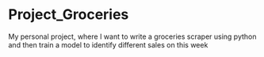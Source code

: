 # Project_Groceries
My personal project, where I want to write a groceries scraper using python and then train a model to identify different sales on this week
